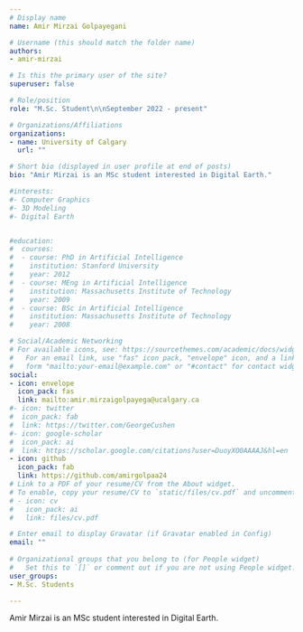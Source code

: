 ```yaml
---
# Display name
name: Amir Mirzai Golpayegani

# Username (this should match the folder name)
authors:
- amir-mirzai

# Is this the primary user of the site?
superuser: false

# Role/position
role: "M.Sc. Student\n\nSeptember 2022 - present" 

# Organizations/Affiliations
organizations:
- name: University of Calgary
  url: ""

# Short bio (displayed in user profile at end of posts)
bio: "Amir Mirzai is an MSc student interested in Digital Earth."

#interests:
#- Computer Graphics
#- 3D Modeling
#- Digital Earth


#education:
#  courses:
#  - course: PhD in Artificial Intelligence
#    institution: Stanford University
#    year: 2012
#  - course: MEng in Artificial Intelligence
#    institution: Massachusetts Institute of Technology
#    year: 2009
#  - course: BSc in Artificial Intelligence
#    institution: Massachusetts Institute of Technology
#    year: 2008

# Social/Academic Networking
# For available icons, see: https://sourcethemes.com/academic/docs/widgets/#icons
#   For an email link, use "fas" icon pack, "envelope" icon, and a link in the
#   form "mailto:your-email@example.com" or "#contact" for contact widget.
social:
- icon: envelope
  icon_pack: fas
  link: mailto:amir.mirzaigolpayega@ucalgary.ca
#- icon: twitter
#  icon_pack: fab
#  link: https://twitter.com/GeorgeCushen
#- icon: google-scholar
#  icon_pack: ai
#  link: https://scholar.google.com/citations?user=DuoyXO0AAAAJ&hl=en
- icon: github
  icon_pack: fab
  link: https://github.com/amirgolpaa24
# Link to a PDF of your resume/CV from the About widget.
# To enable, copy your resume/CV to `static/files/cv.pdf` and uncomment the lines below.  
# - icon: cv
#   icon_pack: ai
#   link: files/cv.pdf

# Enter email to display Gravatar (if Gravatar enabled in Config)
email: ""
  
# Organizational groups that you belong to (for People widget)
#   Set this to `[]` or comment out if you are not using People widget.  
user_groups:
- M.Sc. Students

---
```

Amir Mirzai is an MSc student interested in Digital Earth.
